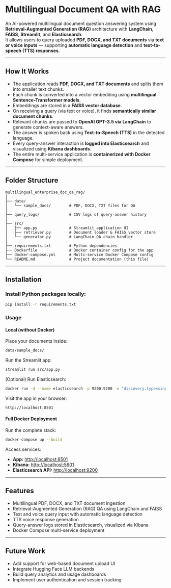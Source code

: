 # Multilingual Document QA with RAG

An AI-powered multilingual document question answering system using **Retrieval-Augmented Generation (RAG)** architecture with **LangChain**, **FAISS**, **Streamlit**, and **Elasticsearch**.  
It allows users to query uploaded **PDF, DOCX, and TXT documents** via **text or voice inputs** — supporting **automatic language detection** and **text-to-speech (TTS) responses**.

---

## How It Works

- The application reads **PDF, DOCX, and TXT documents** and splits them into smaller text chunks.
- Each chunk is converted into a vector embedding using **multilingual Sentence-Transformer models**.
- Embeddings are stored in a **FAISS vector database**.
- On receiving a query (via text or voice), it finds **semantically similar document chunks**.
- Relevant chunks are passed to **OpenAI GPT-3.5 via LangChain** to generate context-aware answers.
- The answer is spoken back using **Text-to-Speech (TTS)** in the detected language.
- Every query-answer interaction is **logged into Elasticsearch** and visualized using **Kibana dashboards**.
- The entire multi-service application is **containerized with Docker Compose** for simple deployment.

---

## Folder Structure

```
multilingual_enterprise_doc_qa_rag/
│
├── data/
│   └── sample_docs/        # PDF, DOCX, TXT files for QA
│
├── query_logs/             # CSV logs of query-answer history
│
├── src/
│   ├── app.py              # Streamlit application UI
│   ├── retriever.py        # Document loader & FAISS vector store
│   └── generator.py        # LangChain QA chain handler
│
├── requirements.txt        # Python dependencies
├── Dockerfile              # Docker container config for the app
├── docker-compose.yml      # Multi-service Docker Compose config
└── README.md               # Project documentation (this file)
```

---

## Installation

### Install Python packages locally:
```bash
pip install -r requirements.txt
```

### Usage

#### Local (without Docker)

Place your documents inside:
```bash
data/sample_docs/
```

Run the Streamlit app:
```bash
streamlit run src/app.py
```

(Optional) Run Elasticsearch:
```bash
docker run -d --name elasticsearch -p 9200:9200 -e "discovery.type=single-node" elasticsearch:8.11.1
```

Visit the app in your browser:
```
http://localhost:8501
```

#### Full Docker Deployment

Run the complete stack:
```bash
docker-compose up --build
```

Access services:
- **App:** [http://localhost:8501](http://localhost:8501)
- **Kibana:** [http://localhost:5601](http://localhost:5601)
- **Elasticsearch API:** [http://localhost:9200](http://localhost:9200)

---

## Features

- Multilingual PDF, DOCX, and TXT document ingestion
- Retrieval-Augmented Generation (RAG) QA using LangChain and FAISS
- Text and voice query input with automatic language detection
- TTS voice response generation
- Query-answer logs stored in Elasticsearch, visualized via Kibana
- Docker Compose multi-service deployment

---

## Future Work

- Add support for web-based document upload UI
- Integrate Hugging Face LLM backends
- Build query analytics and usage dashboards
- Implement user authentication and session tracking
